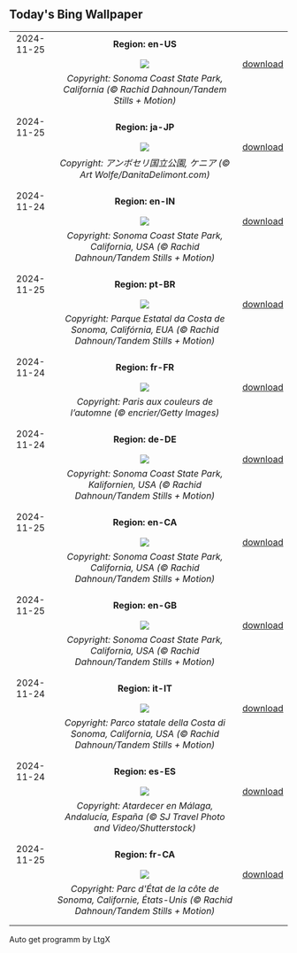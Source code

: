 ## Today's Bing Wallpaper
|      |      |      |
| :----: | :----: | :----: |
|2024-11-25|**Region: en-US**||
||![](https://www.bing.com/th?id=OHR.SonomaCoast_EN-US5218026576_UHD.jpg&pid=hp&w=1152&h=648&rs=1&c=4)| [download](https://www.bing.com/th?id=OHR.SonomaCoast_EN-US5218026576_UHD.jpg)|
||*Copyright: Sonoma Coast State Park, California (© Rachid Dahnoun/Tandem Stills + Motion)*
||
|||
|2024-11-25|**Region: ja-JP**||
||![](https://www.bing.com/th?id=OHR.AmboseliGiraffes_JA-JP2992203136_UHD.jpg&pid=hp&w=1152&h=648&rs=1&c=4)| [download](https://www.bing.com/th?id=OHR.AmboseliGiraffes_JA-JP2992203136_UHD.jpg)|
||*Copyright: アンボセリ国立公園, ケニア (© Art Wolfe/DanitaDelimont.com)*
||
|||
|2024-11-24|**Region: en-IN**||
||![](https://www.bing.com/th?id=OHR.SonomaCoast_EN-IN1867491074_UHD.jpg&pid=hp&w=1152&h=648&rs=1&c=4)| [download](https://www.bing.com/th?id=OHR.SonomaCoast_EN-IN1867491074_UHD.jpg)|
||*Copyright: Sonoma Coast State Park, California, USA (© Rachid Dahnoun/Tandem Stills + Motion)*
||
|||
|2024-11-25|**Region: pt-BR**||
||![](https://www.bing.com/th?id=OHR.SonomaCoast_PT-BR0576687853_UHD.jpg&pid=hp&w=1152&h=648&rs=1&c=4)| [download](https://www.bing.com/th?id=OHR.SonomaCoast_PT-BR0576687853_UHD.jpg)|
||*Copyright: Parque Estatal da Costa de Sonoma, Califórnia, EUA (© Rachid Dahnoun/Tandem Stills + Motion)*
||
|||
|2024-11-24|**Region: fr-FR**||
||![](https://www.bing.com/th?id=OHR.ParisAutumn_FR-FR3278291664_UHD.jpg&pid=hp&w=1152&h=648&rs=1&c=4)| [download](https://www.bing.com/th?id=OHR.ParisAutumn_FR-FR3278291664_UHD.jpg)|
||*Copyright: Paris aux couleurs de l’automne (© encrier/Getty Images)*
||
|||
|2024-11-24|**Region: de-DE**||
||![](https://www.bing.com/th?id=OHR.SonomaCoast_DE-DE6907667505_UHD.jpg&pid=hp&w=1152&h=648&rs=1&c=4)| [download](https://www.bing.com/th?id=OHR.SonomaCoast_DE-DE6907667505_UHD.jpg)|
||*Copyright: Sonoma Coast State Park, Kalifornien, USA (© Rachid Dahnoun/Tandem Stills + Motion)*
||
|||
|2024-11-25|**Region: en-CA**||
||![](https://www.bing.com/th?id=OHR.SonomaCoast_EN-CA2154911568_UHD.jpg&pid=hp&w=1152&h=648&rs=1&c=4)| [download](https://www.bing.com/th?id=OHR.SonomaCoast_EN-CA2154911568_UHD.jpg)|
||*Copyright: Sonoma Coast State Park, California, USA (© Rachid Dahnoun/Tandem Stills + Motion)*
||
|||
|2024-11-25|**Region: en-GB**||
||![](https://www.bing.com/th?id=OHR.SonomaCoast_EN-GB8716025465_UHD.jpg&pid=hp&w=1152&h=648&rs=1&c=4)| [download](https://www.bing.com/th?id=OHR.SonomaCoast_EN-GB8716025465_UHD.jpg)|
||*Copyright: Sonoma Coast State Park, California, USA (© Rachid Dahnoun/Tandem Stills + Motion)*
||
|||
|2024-11-24|**Region: it-IT**||
||![](https://www.bing.com/th?id=OHR.SonomaCoast_IT-IT7979490899_UHD.jpg&pid=hp&w=1152&h=648&rs=1&c=4)| [download](https://www.bing.com/th?id=OHR.SonomaCoast_IT-IT7979490899_UHD.jpg)|
||*Copyright: Parco statale della Costa di Sonoma, California, USA (© Rachid Dahnoun/Tandem Stills + Motion)*
||
|||
|2024-11-24|**Region: es-ES**||
||![](https://www.bing.com/th?id=OHR.DavisCupFinalsMalaga_ES-ES2847450969_UHD.jpg&pid=hp&w=1152&h=648&rs=1&c=4)| [download](https://www.bing.com/th?id=OHR.DavisCupFinalsMalaga_ES-ES2847450969_UHD.jpg)|
||*Copyright: Atardecer en Málaga, Andalucía, España (© SJ Travel Photo and Video/Shutterstock)*
||
|||
|2024-11-25|**Region: fr-CA**||
||![](https://www.bing.com/th?id=OHR.SonomaCoast_FR-CA8588689365_UHD.jpg&pid=hp&w=1152&h=648&rs=1&c=4)| [download](https://www.bing.com/th?id=OHR.SonomaCoast_FR-CA8588689365_UHD.jpg)|
||*Copyright: Parc d'État de la côte de Sonoma, Californie, États-Unis (© Rachid Dahnoun/Tandem Stills + Motion)*
||
|||

Auto get programm by LtgX
